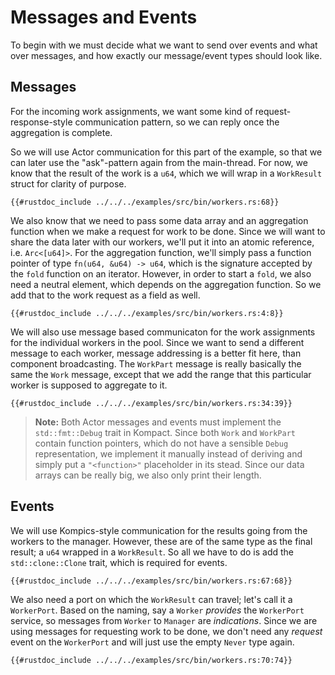 # Messages and Events

To begin with we must decide what we want to send over events and what over messages, and how exactly our message/event types should look like.

## Messages

For the incoming work assignments, we want some kind of request-response-style communication pattern, so we can reply once the aggregation is complete. 

So we will use Actor communication for this part of the example, so that we can later use the "ask"-pattern again from the main-thread. For now, we know that the result of the work is a `u64`, which we will wrap in a `WorkResult` struct for clarity of purpose. 

```rust,edition2018,no_run,noplaypen
{{#rustdoc_include ../../../examples/src/bin/workers.rs:68}}
```

We also know that we need to pass some data array and an aggregation function when we make a request for work to be done. Since we will want to share the data later with our workers, we'll put it into an atomic reference, i.e. `Arc<[u64]>`. For the aggregation function, we'll simply pass a function pointer of type `fn(u64, &u64) -> u64`, which is the signature accepted by the `fold` function on an iterator. However, in order to start a `fold`, we also need a neutral element, which depends on the aggregation function. So we add that to the work request as a field as well. 

```rust,edition2018,no_run,noplaypen
{{#rustdoc_include ../../../examples/src/bin/workers.rs:4:8}}
```

We will also use message based communicaton for the work assignments for the individual workers in the pool. Since we want to send a different message to each worker, message addressing is a better fit here, than component broadcasting. The `WorkPart` message is really basically the same the `Work` message, except that we add the range that this particular worker is supposed to aggregate to it.

```rust,edition2018,no_run,noplaypen
{{#rustdoc_include ../../../examples/src/bin/workers.rs:34:39}}
```

> **Note:** Both Actor messages and events must implement the `std::fmt::Debug` trait in Kompact. Since both `Work` and `WorkPart` contain function pointers, which do not have a sensible `Debug` representation, we implement it manually instead of deriving and simply put a `"<function>"` placeholder in its stead. Since our data arrays can be really big, we also only print their length.

## Events

We will use Kompics-style communication for the results going from the workers to the manager. However, these are of the same type as the final result; a `u64` wrapped in a `WorkResult`. So all we have to do is add the `std::clone::Clone` trait, which is required for events.

```rust,edition2018,no_run,noplaypen
{{#rustdoc_include ../../../examples/src/bin/workers.rs:67:68}}
```

We also need a port on which the `WorkResult` can travel; let's call it a `WorkerPort`. Based on the naming, say a `Worker` *provides* the `WorkerPort` service, so messages from `Worker` to `Manager` are *indications*. Since we are using messages for requesting work to be done, we don't need any *request* event on the `WorkerPort` and will just use the empty `Never` type again.

```rust,edition2018,no_run,noplaypen
{{#rustdoc_include ../../../examples/src/bin/workers.rs:70:74}}
```
